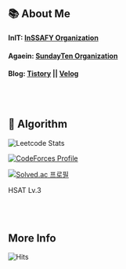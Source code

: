 ## 📚 About Me

#### InIT: [InSSAFY Organization](https://github.com/InSSAFY)

#### Agaein: [SundayTen Organization](https://github.com/sundayTen)

#### Blog: [Tistory](https://txegg.tistory.com) || [Velog](https://velog.io/@fksk94)

<br> <br>
## 🔗 Algorithm

![Leetcode Stats](https://leetcard.jacoblin.cool/Taewan-Gu?theme=nord)


[![CodeForces Profile](https://cf.leed.at?id=guading)](https://codeforces.com/profile/guading)


[![Solved.ac 프로필](http://mazassumnida.wtf/api/v2/generate_badge?boj=fksk94)](https://solved.ac/fksk94)


HSAT Lv.3

<br> <br>
## More Info 

![Hits](https://hits.seeyoufarm.com/api/count/incr/badge.svg?url=https%3A%2F%2Fgithub.com%2FTaewan-Gu&count_bg=%23743DC8&title_bg=%23454545&icon=&icon_color=%23E7E7E7&title=hits&edge_flat=false)
